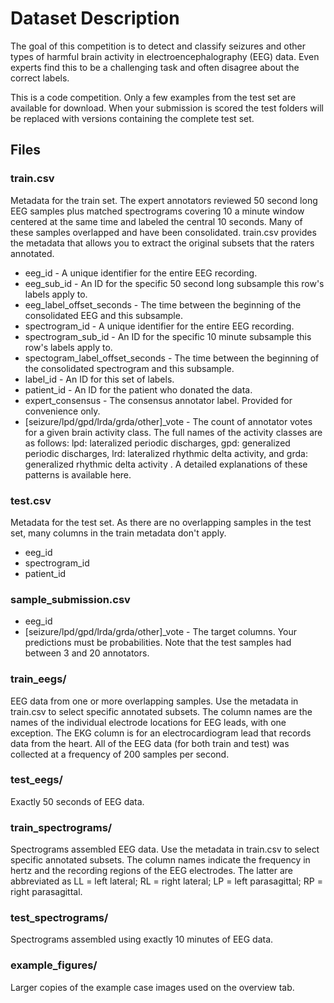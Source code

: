 # Dataset Description
The goal of this competition is to detect and classify seizures and other types of harmful brain activity in electroencephalography (EEG) data. Even experts find this to be a challenging task and often disagree about the correct labels.

This is a code competition. Only a few examples from the test set are available for download. When your submission is scored the test folders will be replaced with versions containing the complete test set.

## Files
### train.csv 
Metadata for the train set. The expert annotators reviewed 50 second long EEG samples plus matched spectrograms covering 10 a minute window centered at the same time and labeled the central 10 seconds. Many of these samples overlapped and have been consolidated. train.csv provides the metadata that allows you to extract the original subsets that the raters annotated.
* eeg_id - A unique identifier for the entire EEG recording.
* eeg_sub_id - An ID for the specific 50 second long subsample this row's labels apply to.
* eeg_label_offset_seconds - The time between the beginning of the consolidated EEG and this subsample.
* spectrogram_id - A unique identifier for the entire EEG recording.
* spectrogram_sub_id - An ID for the specific 10 minute subsample this row's labels apply to.
* spectogram_label_offset_seconds - The time between the beginning of the consolidated spectrogram and this subsample.
* label_id - An ID for this set of labels.
* patient_id - An ID for the patient who donated the data.
* expert_consensus - The consensus annotator label. Provided for convenience only.
* [seizure/lpd/gpd/lrda/grda/other]_vote - The count of annotator votes for a given brain activity class. The full names of the activity classes are as follows: lpd: lateralized periodic discharges, gpd: generalized periodic discharges, lrd: lateralized rhythmic delta activity, and grda: generalized rhythmic delta activity . A detailed explanations of these patterns is available here.

### test.csv 
Metadata for the test set. As there are no overlapping samples in the test set, many columns in the train metadata don't apply.
* eeg_id
* spectrogram_id
* patient_id

### sample_submission.csv
* eeg_id
* [seizure/lpd/gpd/lrda/grda/other]_vote - The target columns. Your predictions must be probabilities. Note that the test samples had between 3 and 20 annotators.

### train_eegs/ 
EEG data from one or more overlapping samples. Use the metadata in train.csv to select specific annotated subsets. The column names are the names of the individual electrode locations for EEG leads, with one exception. The EKG column is for an electrocardiogram lead that records data from the heart. All of the EEG data (for both train and test) was collected at a frequency of 200 samples per second.

### test_eegs/ 
Exactly 50 seconds of EEG data.

### train_spectrograms/  
Spectrograms assembled EEG data. Use the metadata in train.csv to select specific annotated subsets. The column names indicate the frequency in hertz and the recording regions of the EEG electrodes. The latter are abbreviated as LL = left lateral; RL = right lateral; LP = left parasagittal; RP = right parasagittal.

### test_spectrograms/ 
Spectrograms assembled using exactly 10 minutes of EEG data.

### example_figures/ 
Larger copies of the example case images used on the overview tab.
